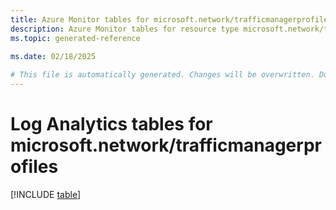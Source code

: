 ```yaml
---
title: Azure Monitor tables for microsoft.network/trafficmanagerprofiles
description: Azure Monitor tables for resource type microsoft.network/trafficmanagerprofiles
ms.topic: generated-reference
   
ms.date: 02/18/2025

# This file is automatically generated. Changes will be overwritten. Do not change this file directly.
---
```


# Log Analytics tables for microsoft.network/trafficmanagerprofiles  

[!INCLUDE [table](~/reusable-content/ce-skilling/azure/includes/azure-monitor/reference/tables/microsoft-network_trafficmanagerprofiles-include.md)]

